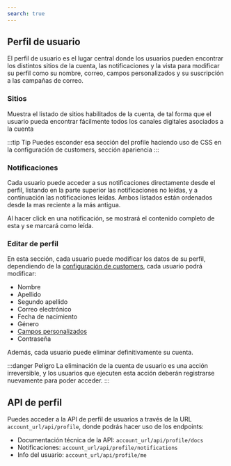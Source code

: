 ```yaml
---
search: true
---
```


## Perfil de usuario

El perfil de usuario es el lugar central donde los usuarios pueden encontrar los distintos sitios de la cuenta, las notificaciones y la vista para modificar su perfil como su nombre, correo, campos personalizados y su suscripción a las campañas de correo.

### Sitios

Muestra el listado de sitios habilitados de la cuenta, de tal forma que el usuario pueda encontrar fácilmente todos los canales digitales asociados a la cuenta

:::tip Tip
Puedes esconder esa sección del profile haciendo uso de CSS en la configuración de customers, sección apariencia
:::

### Notificaciones

Cada usuario puede acceder a sus notificaciones directamente desde el perfil, listando en la parte superior las notificaciones no leídas, y a continuación las notificaciones leídas. Ambos listados están ordenados desde la mas reciente a la más antigua. 

Al hacer click en una notificación, se mostrará el contenido completo de esta y se marcará como leída. 

### Editar de perfil

En esta sección, cada usuario puede modificar los datos de su perfil, dependiendo de la [configuración de customers](/es/platform/customers/users.html#configuracion-de-customers), cada usuario podrá modificar:

* Nombre
* Apellido
* Segundo apellido
* Correo electrónico
* Fecha de nacimiento
* Género
* [Campos personalizados](/es/platform/customers/users.html#custom-fields)
* Contraseña

Además, cada usuario puede eliminar definitivamente su cuenta. 

:::danger Peligro
La eliminación de la cuenta de usuario es una acción irreversible, y los usuarios que ejecuten esta acción deberán registrarse nuevamente para poder acceder.
:::

## API de perfil

Puedes acceder a la API de perfil de usuarios a través de la URL `account_url/api/profile`, donde podrás hacer uso de los endpoints: 

* Documentación técnica de la API: `account_url/api/profile/docs`
* Notificaciones: `account_url/api/profile/notifications`
* Info del usuario: `account_url/api/profile/me`
